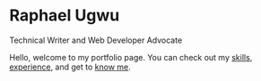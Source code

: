 # Raphael Ugwu

Technical Writer and Web Developer Advocate

Hello, welcome to my portfolio page. You can check out my [skills](./skills.md), [experience](./work.md), and get to [know me](./about.md).
